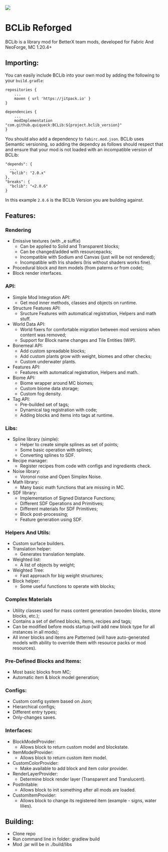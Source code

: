 [![](https://jitpack.io/v/quiqueck/BCLib.svg)](https://jitpack.io/#quiqueck/BCLib)

# BCLib Reforged

BCLib is a library mod for BetterX team mods, developed for Fabric And NeoForge, MC 1.20.4+

## Importing:

You can easily include BCLib into your own mod by adding the following to your `build.gradle`:

```
repositories {
    ...
    maven { url 'https://jitpack.io' } 
}
```

```
dependencies {
    ...
    modImplementation "com.github.quiqueck:BCLib:${project.bclib_version}"
}
```

You should also add a dependency to `fabirc.mod.json`. BCLib uses Semantic versioning, so adding the dependcy as follows
should respect that and ensure that your mod is not loaded with an incompatible version of BCLib:

```
"depends": {
  ...
  "bclib": "2.0.x"
},
"breaks": {
  "bclib": "<2.0.6"
}
```

In this example `2.0.6` is the BCLIb Version you are building against.

## Features:

### Rendering

* Emissive textures (with _e suffix)
    * Can be applied to Solid and Transparent blocks;
    * Can be changed/added with resourcepacks;
    * Incompatible with Sodium and Canvas (just will be not rendered);
    * Incompatible with Iris shaders (Iris without shaders works fine).
* Procedural block and item models (from paterns or from code);
* Block render interfaces.

### API:

* Simple Mod Integration API:
    * Get mod inner methods, classes and objects on runtime.
* Structure Features API:
    * Sructure Features with automatical registration, Helpers and math stuff.
* World Data API:
    * World fixers for comfortable migration between mod versions when content was removed;
    * Support for Block name changes and Tile Entities (WIP).
* Bonemeal API:
    * Add custom spreadable blocks;
    * Add custom plants grow with weight, biomes and other checks;
    * Custom underwater plants.
* Features API:
    * Features with automatical registration, Helpers and math.
* Biome API:
    * Biome wrapper around MC biomes;
    * Custom biome data storage;
    * Custom fog density.
* Tag API:
    * Pre-builded set of tags;
    * Dynamical tag registration with code;
    * Adding blocks and items into tags at runtime.

### Libs:

* Spline library (simple):
    * Helper to create simple splines as set of points;
    * Some basic operation with splines;
    * Converting splines to SDF.
* Recipe manager:
    * Register recipes from code with configs and ingredients check.
* Noise library:
    * Voronoi noise and Open Simplex Noise.
* Math library:
    * Many basic math functions that are missing in MC.
* SDF library:
    * Implementation of Signed Distance Functions;
    * Different SDF Operations and Primitives;
    * Different materials for SDF Primitives;
    * Block post-processing;
    * Feature generation using SDF.

### Helpers And Utils:

* Custom surface builders.
* Translation helper:
    * Generates translation template.
* Weighted list:
    * A list of objects by weight;
* Weighted Tree:
    * Fast approach for big weight structures;
* Block helper:
    * Some useful functions to operate with blocks;

### Complex Materials

* Utility classes used for mass content generation (wooden blocks, stone blocks, etc.);
* Contains a set of defined blocks, items, recipes and tags;
* Can be modified before mods startup (will add new block type for all instances in all mods);
* All inner blocks and items are Patterned (will have auto-generated models with ability to override them with resource
  packs or mod resources).

### Pre-Defined Blocks and Items:

* Most basic blocks from MC;
* Automatic item & block model generation;

### Configs:

* Custom config system based on Json;
* Hierarchical configs;
* Different entry types;
* Only-changes saves.

### Interfaces:

* BlockModelProvider:
    * Allows block to return custom model and blockstate.
* ItemModelProvider:
    * Allows block to return custom item model.
* CustomColorProvider:
    * Make available to add block and item color provider.
* RenderLayerProvider:
    * Determine block render layer (Transparent and Translucent).
* PostInitable:
    * Allows block to init something after all mods are loaded.
* CustomItemProvider:
    * Allows block to change its registered item (example - signs, water lilies).

## Building:

* Clone repo
* Run command line in folder: gradlew build
* Mod .jar will be in ./build/libs
